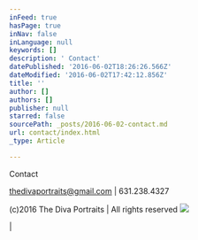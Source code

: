 ```yaml
---
inFeed: true
hasPage: true
inNav: false
inLanguage: null
keywords: []
description: ' Contact'
datePublished: '2016-06-02T18:26:26.566Z'
dateModified: '2016-06-02T17:42:12.856Z'
title: ''
author: []
authors: []
publisher: null
starred: false
sourcePath: _posts/2016-06-02-contact.md
url: contact/index.html
_type: Article

---
```

Contact

[][0]

[thedivaportraits@gmail.com][0] | 631.238.4327

(c)2016 The Diva Portraits | All rights reserved
![](https://the-grid-user-content.s3-us-west-2.amazonaws.com/926d20cc-69bf-4066-943a-38628c282299.jpg)

| 



[0]: mailto:thedivaportraits@gmail.com